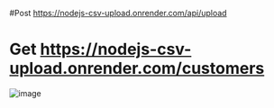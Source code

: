 #Post  https://nodejs-csv-upload.onrender.com/api/upload

# Get https://nodejs-csv-upload.onrender.com/customers
![image](https://github.com/ir32/nodejs_csv_upload/assets/47362140/80786b54-d815-4850-b887-1079400741b6)
